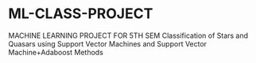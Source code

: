 # ML-CLASS-PROJECT
MACHINE LEARNING PROJECT FOR 5TH SEM
Classification of Stars and Quasars using Support Vector Machines and Support Vector Machine+Adaboost Methods
